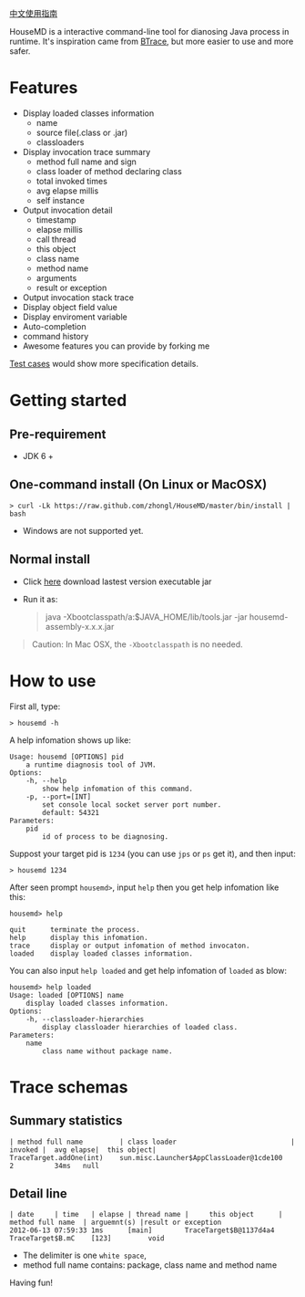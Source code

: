 [中文使用指南](https://github.com/zhongl/HouseMD/wiki/UserGuideCN)

HouseMD is a interactive command-line tool for dianosing Java process in runtime.
It's inspiration came from [BTrace](http://kenai.com/projects/btrace), but more easier to use and more safer.

# Features

- Display loaded classes information
    - name
    - source file(.class or .jar)
    - classloaders
- Display invocation trace summary
    - method full name and sign
    - class loader of method declaring class
    - total invoked times
    - avg elapse millis
    - self instance
- Output invocation detail
    - timestamp
    - elapse millis
    - call thread
    - this object
    - class name
    - method name
    - arguments
    - result or exception
- Output invocation stack trace
- Display object field value
- Display enviroment variable
- Auto-completion
- command history
- Awesome features you can provide by forking me

[Test cases](https://github.com/zhongl/HouseMD/blob/master/src/test/scala/com/github/zhongl/housemd) would show more specification details.

# Getting started

## Pre-requirement

- JDK 6 +

## One-command install (On Linux or MacOSX)

    > curl -Lk https://raw.github.com/zhongl/HouseMD/master/bin/install | bash

- Windows are not supported yet.

## Normal install

- Click [here](https://github.com/zhongl/HouseMD/downloads) download lastest version executable jar
- Run it as:

    > java -Xbootclasspath/a:$JAVA_HOME/lib/tools.jar -jar housemd-assembly-x.x.x.jar

> Caution: In Mac OSX, the `-Xbootclasspath` is no needed.

# How to use

First all, type:

    > housemd -h

A help infomation shows up like:

    Usage: housemd [OPTIONS] pid
    	a runtime diagnosis tool of JVM.
    Options:
    	-h, --help
    		show help infomation of this command.
    	-p, --port=[INT]
    		set console local socket server port number.
    		default: 54321
    Parameters:
    	pid
    		id of process to be diagnosing.


Suppost your target pid is `1234` (you can use `jps` or `ps` get it), and then input:

    > housemd 1234

After seen prompt `housemd>`, input `help` then you get help infomation like this:

    housemd> help

    quit      terminate the process.
    help      display this infomation.
    trace     display or output infomation of method invocaton.
    loaded    display loaded classes information.

You can also input `help loaded` and get help infomation of `loaded` as blow:

    housemd> help loaded
    Usage: loaded [OPTIONS] name
        display loaded classes information.
    Options:
        -h, --classloader-hierarchies
            display classloader hierarchies of loaded class.
    Parameters:
        name
            class name without package name.

# Trace schemas

## Summary statistics

    | method full name         | class loader                            | invoked |  avg elapse|  this object|
    TraceTarget.addOne(int)    sun.misc.Launcher$AppClassLoader@1cde100          2          34ms   null


## Detail line

    | date     | time   | elapse | thread name |     this object      | method full name  | arguemnt(s) |result or exception
    2012-06-13 07:59:33 1ms      [main]        TraceTarget$B@1137d4a4 TraceTarget$B.mC    [123]         void

- The delimiter is one `white space`,
- method full name contains: package, class name and method name

Having fun!
